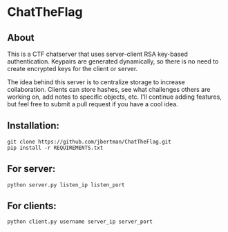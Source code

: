 ChatTheFlag
=====================================================

About
-----

This is a CTF chatserver that uses server-client RSA key-based authentication. Keypairs are generated dynamically, so there is no need to create encrypted keys for the client or server.

The idea behind this server is to centralize storage to increase collaboration. Clients can store hashes, see what challenges others are working on, add notes to specific objects, etc. I'll continue adding features, but feel free to submit a pull request if you have a cool idea. 

Installation:
-------------
    git clone https://github.com/jbertman/ChatTheFlag.git
    pip install -r REQUIREMENTS.txt

For server:
-----------
    python server.py listen_ip listen_port

For clients:
------------
    python client.py username server_ip server_port

